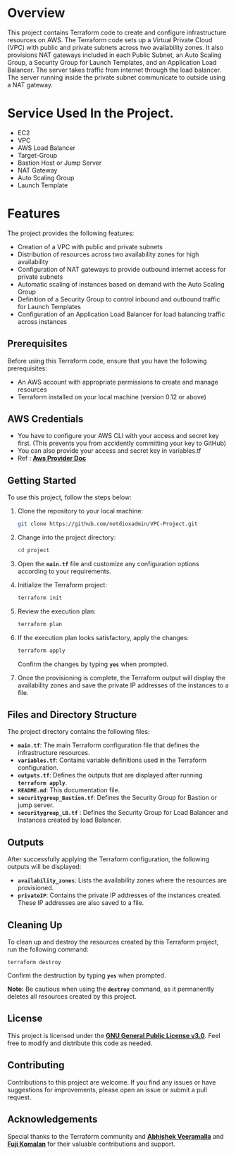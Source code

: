# Overview

This project contains Terraform code to create and configure infrastructure resources on AWS. The Terraform code sets up a Virtual Private Cloud (VPC) with public and private subnets across two availability zones. It also provisions NAT gateways included in each Public Subnet, an Auto Scaling Group, a Security Group for Launch Templates, and an Application Load Balancer. The server takes traffic from internet through the load balancer. The server running inside the private subnet communicate to outside using a NAT gateway.

# Service Used In the Project.

- EC2
- VPC
- AWS Load Balancer
- Target-Group
- Bastion Host or Jump Server
- NAT Gateway
- Auto Scaling Group
- Launch Template

# Features
The project provides the following features:

- Creation of a VPC with public and private subnets
- Distribution of resources across two availability zones for high availability
- Configuration of NAT gateways to provide outbound internet access for private subnets
- Automatic scaling of instances based on demand with the Auto Scaling Group
- Definition of a Security Group to control inbound and outbound traffic for Launch Templates
- Configuration of an Application Load Balancer for load balancing traffic across instances

## **Prerequisites**

Before using this Terraform code, ensure that you have the following prerequisites:

- An AWS account with appropriate permissions to create and manage resources
- Terraform installed on your local machine (version 0.12 or above)
## AWS Credentials
 - You have to configure your AWS CLI with your access and secret key first. (This prevents you from accidently committing your key to GitHub)
 - You can also provide your access and secret key in variables.tf
 - Ref : **[Aws Provider Doc](https://registry.terraform.io/providers/hashicorp/aws/latest/docs)**

## **Getting Started**

To use this project, follow the steps below:

1. Clone the repository to your local machine:
    
    ```bash
    git clone https://github.com/netdioxadmin/VPC-Project.git
    ```
    
2. Change into the project directory:
    
    ```bash
    cd project
    ```
    
3. Open the **`main.tf`** file and customize any configuration options according to your requirements.
4. Initialize the Terraform project:
    
    ```bash
    terraform init
    ```
    
5. Review the execution plan:
    
    ```bash
    terraform plan
    ```
    
6. If the execution plan looks satisfactory, apply the changes:
    
    ```bash
    terraform apply
    ```
    
    Confirm the changes by typing **`yes`** when prompted.
    
7. Once the provisioning is complete, the Terraform output will display the availability zones and save the private IP addresses of the instances to a file.

## **Files and Directory Structure**

The project directory contains the following files:

- **`main.tf`**: The main Terraform configuration file that defines the infrastructure resources.
- **`variables.tf`**: Contains variable definitions used in the Terraform configuration.
- **`outputs.tf`**: Defines the outputs that are displayed after running **`terraform apply`**.
- **`README.md`**: This documentation file.
- **`securitygroup_Bastion.tf`**: Defines the Security Group for Bastion or jump server.
- **`securitygroup_LB.tf`** : Defines the Security Group for Load Balancer and Instances created by load Balancer.

## **Outputs**

After successfully applying the Terraform configuration, the following outputs will be displayed:

- **`availability_zones`**: Lists the availability zones where the resources are provisioned.
- **`privateIP`**: Contains the private IP addresses of the instances created. These IP addresses are also saved to a file.

## **Cleaning Up**

To clean up and destroy the resources created by this Terraform project, run the following command:

```
terraform destroy
```

Confirm the destruction by typing **`yes`** when prompted.

**Note:** Be cautious when using the **`destroy`** command, as it permanently deletes all resources created by this project.

## **License**

This project is licensed under the **[GNU General Public License v3.0](https://github.com/netdioxadmin/VPC-Project/blob/main/LICENSE)**. Feel free to modify and distribute this code as needed.

## **Contributing**

Contributions to this project are welcome. If you find any issues or have suggestions for improvements, please open an issue or submit a pull request.

## **Acknowledgements**

Special thanks to the Terraform community and **[Abhishek Veeramalla](https://github.com/iam-veeramalla)** and **[Fuji Komalan](https://github.com/fujikomalan)** for their valuable contributions and support.

